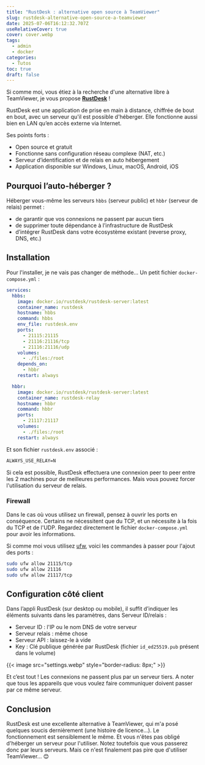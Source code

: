 ```yaml
---
title: "RustDesk : alternative open source à TeamViewer"
slug: rustdesk-alternative-open-source-a-teamviewer
date: 2025-07-06T16:12:32.707Z
useRelativeCover: true
cover: cover.webp
tags:
  - admin
  - docker
categories:
  - Tutos
toc: true
draft: false
---
```


Si comme moi, vous étiez à la recherche d'une alternative libre à TeamViewer, je vous propose [**RustDesk**](https://rustdesk.com/fr/) !

RustDesk est une application de prise en main à distance, chiffrée de bout en bout, avec un serveur qu'il est possible d'héberger. Elle fonctionne aussi bien en LAN qu’en accès externe via Internet.

Ses points forts :
- Open source et gratuit
- Fonctionne sans configuration réseau complexe (NAT, etc.)
- Serveur d’identification et de relais en auto hébergement
- Application disponible sur Windows, Linux, macOS, Android, iOS

## Pourquoi l’auto-héberger ?

Héberger vous-même les serveurs `hbbs` (serveur public) et `hbbr` (serveur de relais) permet :
- de garantir que vos connexions ne passent par aucun tiers
- de supprimer toute dépendance à l’infrastructure de RustDesk
- d’intégrer RustDesk dans votre écosystème existant (reverse proxy, DNS, etc.)

## Installation

Pour l'installer, je ne vais pas changer de méthode... Un petit fichier `docker-compose.yml` :

```yml
services:
  hbbs:
    image: docker.io/rustdesk/rustdesk-server:latest
    container_name: rustdesk
    hostname: hbbs
    command: hbbs
    env_file: rustdesk.env
    ports:
      - 21115:21115
      - 21116:21116/tcp
      - 21116:21116/udp
    volumes:
      - ./files:/root
    depends_on:
      - hbbr
    restart: always

  hbbr:
    image: docker.io/rustdesk/rustdesk-server:latest
    container_name: rustdesk-relay
    hostname: hbbr
    command: hbbr
    ports:
      - 21117:21117
    volumes:
      - ./files:/root
    restart: always
```

Et son fichier `rustdesk.env` associé : 

```txt
ALWAYS_USE_RELAY=N
```

Si cela est possible, RustDesk effectuera une connexion peer to peer entre les 2 machines pour de meilleures performances. Mais vous pouvez forcer l'utilisation du serveur de relais.

### Firewall

Dans le cas où vous utilisez un firewall, pensez à ouvrir les ports en conséquence. Certains ne nécessitent que du TCP, et un nécessite à la fois du TCP et de l'UDP. Regardez directement le fichier `docker-compose.yml` pour avoir les informations.

Si comme moi vous utilisez [ufw](https://fr.wikipedia.org/wiki/Uncomplicated_Firewall), voici les commandes à passer pour l'ajout des ports :

```bash
sudo ufw allow 21115/tcp
sudo ufw allow 21116
sudo ufw allow 21117/tcp
```

## Configuration côté client

Dans l’appli RustDesk (sur desktop ou mobile), il suffit d’indiquer les éléments suivants dans les paramètres, dans Serveur ID/relais :

- Serveur ID : l'IP ou le nom DNS de votre serveur
- Serveur relais : même chose
- Serveur API : laissez-le à vide
- Key : Clé publique générée par RustDesk (fichier `id_ed25519.pub` présent dans le volume)

{{< image src="settings.webp" style="border-radius: 8px;" >}}

Et c’est tout ! Les connexions ne passent plus par un serveur tiers. A noter que tous les appareils que vous voulez faire communiquer doivent passer par ce même serveur.

## Conclusion

RustDesk est une excellente alternative à TeamViewer, qui m'a posé quelques soucis dernièrement (une histoire de licence...). Le fonctionnement est sensiblement le même. Et vous n'êtes pas obligé d'héberger un serveur pour l'utiliser. Notez toutefois que vous passerez donc par leurs serveurs. Mais ce n'est finalement pas pire que d'utiliser TeamViewer... :blush: